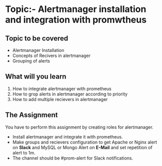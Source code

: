 # Topic:- Alertmanager installation and integration with promwtheus

## Topic to be covered
- Alertmanager Installation
- Concepts of Recivers in alertmanager
- Grouping of alerts

## What will you learn
1. How to integrate alertmanager with prometheus
2. How to grop alerts in alertmanager according to priority
3. How to add multiple recievers in alertmanager

## The Assignment
You have to perform this assignment by creating roles for alertmanager.

- Install alertmanager and integrate it with prometheus.
- Make groups and recievers configuration to get Apache or Nginx alert on **Slack** and MySQL or Mongo Alert on **E-Mail** and set repetition of alert to 1m.
- The channel should be #prom-alert for Slack notifications.